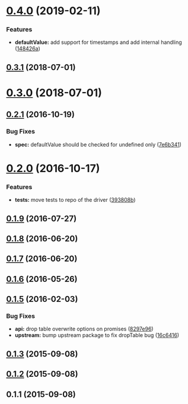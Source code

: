 <a name="0.4.0"></a>
# [0.4.0](https://github.com/db-migrate/sqlite/compare/v0.3.1...v0.4.0) (2019-02-11)


### Features

* **defaultValue:** add support for timestamps and add internal handling ([148426a](https://github.com/db-migrate/sqlite/commit/148426a))



<a name="0.3.1"></a>
## [0.3.1](https://github.com/db-migrate/sqlite/compare/v0.3.0...v0.3.1) (2018-07-01)



<a name="0.3.0"></a>
# [0.3.0](https://github.com/db-migrate/sqlite/compare/v0.2.1...v0.3.0) (2018-07-01)



<a name="0.2.1"></a>
## [0.2.1](https://github.com/db-migrate/sqlite/compare/v0.2.0...v0.2.1) (2016-10-19)


### Bug Fixes

* **spec:** defaultValue should be checked for undefined only ([7e6b341](https://github.com/db-migrate/sqlite/commit/7e6b341))



<a name="0.2.0"></a>
# [0.2.0](https://github.com/db-migrate/sqlite/compare/v0.1.9...v0.2.0) (2016-10-17)


### Features

* **tests:** move tests to repo of the driver ([393808b](https://github.com/db-migrate/sqlite/commit/393808b))



<a name="0.1.9"></a>
## [0.1.9](https://github.com/db-migrate/sqlite/compare/v0.1.8...v0.1.9) (2016-07-27)



<a name="0.1.8"></a>
## [0.1.8](https://github.com/db-migrate/sqlite/compare/v0.1.7...v0.1.8) (2016-06-20)



<a name="0.1.7"></a>
## [0.1.7](https://github.com/db-migrate/sqlite/compare/v0.1.6...v0.1.7) (2016-06-20)



<a name="0.1.6"></a>
## [0.1.6](https://github.com/db-migrate/sqlite/compare/v0.1.5...v0.1.6) (2016-05-26)



<a name="0.1.5"></a>
## [0.1.5](https://github.com/db-migrate/sqlite/compare/v0.1.3...v0.1.5) (2016-02-03)


### Bug Fixes

* **api:** drop table overwrite options on promises ([8297e96](https://github.com/db-migrate/sqlite/commit/8297e96))
* **upstream:** bump upstream package to fix dropTable bug ([16c6416](https://github.com/db-migrate/sqlite/commit/16c6416))



<a name="0.1.3"></a>
## [0.1.3](https://github.com/db-migrate/sqlite/compare/v0.1.2...v0.1.3) (2015-09-08)



<a name="0.1.2"></a>
## [0.1.2](https://github.com/db-migrate/sqlite/compare/v0.1.1...v0.1.2) (2015-09-08)



<a name="0.1.1"></a>
## 0.1.1 (2015-09-08)




